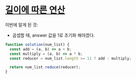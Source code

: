 # [길이에 따른 연산](https://school.programmers.co.kr/learn/courses/30/lessons/181879)
              
이번에 알게 된 것:
- 곱셉할 때, answer 값을 1로 초기화 해야겠다.
  
```js
function solution(num_list) {
  const add = (a, b) => a + b;
  const multiply = (a, b) => a * b;
  const reducer = num_list.length >= 11 ? add : multiply;

  return num_list.reduce(reducer);
}
```